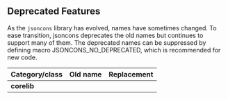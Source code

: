 ## Deprecated Features

As the `jsoncons` library has evolved, names have sometimes changed. To ease transition, jsoncons deprecates the old names but continues to support many of them. The deprecated names can be suppressed by defining macro JSONCONS_NO_DEPRECATED, which is recommended for new code.

Category/class|Old name|Replacement
--------|-----------|--------------
__corelib__|&nbsp;|&nbsp;

